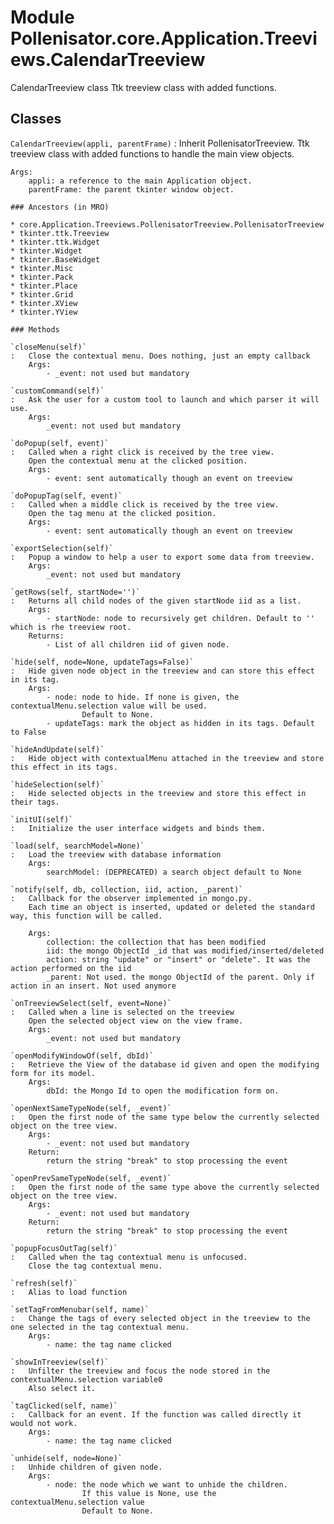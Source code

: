Module Pollenisator.core.Application.Treeviews.CalendarTreeview
===============================================================
CalendarTreeview class
Ttk treeview class with added functions.

Classes
-------

`CalendarTreeview(appli, parentFrame)`
:   Inherit PollenisatorTreeview.
    Ttk treeview class with added functions to handle the main view objects.
    
    Args:
        appli: a reference to the main Application object.
        parentFrame: the parent tkinter window object.

    ### Ancestors (in MRO)

    * core.Application.Treeviews.PollenisatorTreeview.PollenisatorTreeview
    * tkinter.ttk.Treeview
    * tkinter.ttk.Widget
    * tkinter.Widget
    * tkinter.BaseWidget
    * tkinter.Misc
    * tkinter.Pack
    * tkinter.Place
    * tkinter.Grid
    * tkinter.XView
    * tkinter.YView

    ### Methods

    `closeMenu(self)`
    :   Close the contextual menu. Does nothing, just an empty callback
        Args:
            - _event: not used but mandatory

    `customCommand(self)`
    :   Ask the user for a custom tool to launch and which parser it will use.
        Args:
            _event: not used but mandatory

    `doPopup(self, event)`
    :   Called when a right click is received by the tree view.
        Open the contextual menu at the clicked position.
        Args:
            - event: sent automatically though an event on treeview

    `doPopupTag(self, event)`
    :   Called when a middle click is received by the tree view.
        Open the tag menu at the clicked position.
        Args:
            - event: sent automatically though an event on treeview

    `exportSelection(self)`
    :   Popup a window to help a user to export some data from treeview.
        Args:
            _event: not used but mandatory

    `getRows(self, startNode='')`
    :   Returns all child nodes of the given startNode iid as a list.
        Args:
            - startNode: node to recursively get children. Default to '' which is rhe treeview root.
        Returns:
            - List of all children iid of given node.

    `hide(self, node=None, updateTags=False)`
    :   Hide given node object in the treeview and can store this effect in its tag.
        Args:
            - node: node to hide. If none is given, the contextualMenu.selection value will be used.
                    Default to None.
            - updateTags: mark the object as hidden in its tags. Default to False

    `hideAndUpdate(self)`
    :   Hide object with contextualMenu attached in the treeview and store this effect in its tags.

    `hideSelection(self)`
    :   Hide selected objects in the treeview and store this effect in their tags.

    `initUI(self)`
    :   Initialize the user interface widgets and binds them.

    `load(self, searchModel=None)`
    :   Load the treeview with database information
        Args:
            searchModel: (DEPRECATED) a search object default to None

    `notify(self, db, collection, iid, action, _parent)`
    :   Callback for the observer implemented in mongo.py.
        Each time an object is inserted, updated or deleted the standard way, this function will be called.
        
        Args:
            collection: the collection that has been modified
            iid: the mongo ObjectId _id that was modified/inserted/deleted
            action: string "update" or "insert" or "delete". It was the action performed on the iid
            _parent: Not used. the mongo ObjectId of the parent. Only if action in an insert. Not used anymore

    `onTreeviewSelect(self, event=None)`
    :   Called when a line is selected on the treeview
        Open the selected object view on the view frame.
        Args:
            _event: not used but mandatory

    `openModifyWindowOf(self, dbId)`
    :   Retrieve the View of the database id given and open the modifying form for its model.
        Args:
            dbId: the Mongo Id to open the modification form on.

    `openNextSameTypeNode(self, _event)`
    :   Open the first node of the same type below the currently selected object on the tree view.
        Args:
            - _event: not used but mandatory
        Return:
            return the string "break" to stop processing the event

    `openPrevSameTypeNode(self, _event)`
    :   Open the first node of the same type above the currently selected object on the tree view.
        Args:
            - _event: not used but mandatory
        Return:
            return the string "break" to stop processing the event

    `popupFocusOutTag(self)`
    :   Called when the tag contextual menu is unfocused.
        Close the tag contextual menu.

    `refresh(self)`
    :   Alias to load function

    `setTagFromMenubar(self, name)`
    :   Change the tags of every selected object in the treeview to the one selected in the tag contextual menu.
        Args:
            - name: the tag name clicked

    `showInTreeview(self)`
    :   Unfilter the treeview and focus the node stored in the contextualMenu.selection variable0
        Also select it.

    `tagClicked(self, name)`
    :   Callback for an event. If the function was called directly it would not work.
        Args:
            - name: the tag name clicked

    `unhide(self, node=None)`
    :   Unhide children of given node.
        Args:
            - node: the node which we want to unhide the children.
                    If this value is None, use the contextualMenu.selection value
                    Default to None.